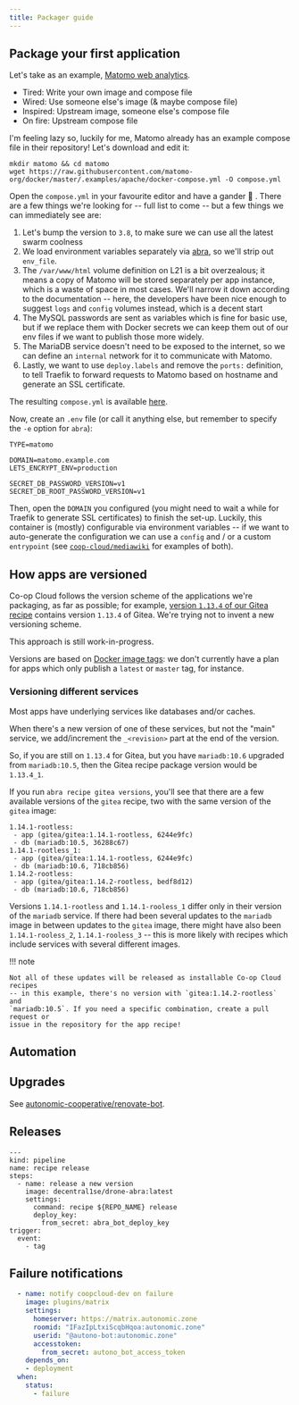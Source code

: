```yaml
---
title: Packager guide
---
```


## Package your first application

Let's take as an example, [Matomo web analytics](https://matomo.org/).

- Tired: Write your own image and compose file
- Wired: Use someone else's image (& maybe compose file)
- Inspired: Upstream image, someone else's compose file
- On fire: Upstream compose file

I'm feeling lazy so, luckily for me, Matomo already has an example compose file in their repository! Let's download and edit it:

```
mkdir matomo && cd matomo
wget https://raw.githubusercontent.com/matomo-org/docker/master/.examples/apache/docker-compose.yml -O compose.yml
```

Open the `compose.yml` in your favourite editor and have a gander :swan: . There are a few things we're looking for -- full list to come -- but a few things we can immediately see are:

1. Let's bump the version to `3.8`, to make sure we can use all the latest swarm coolness
2. We load environment variables separately via [abra](/overview/#command-line-tool), so we'll strip out `env_file`.
3. The `/var/www/html` volume definition on L21 is a bit overzealous; it means a copy of Matomo will be stored separately per app instance, which is a waste of space in most cases. We'll narrow it down according to the documentation -- here, the developers have been nice enough to suggest `logs` and `config` volumes instead, which is a decent start
4. The MySQL passwords are sent as variables which is fine for basic use, but if we replace them with Docker secrets we can keep them out of our env files if we want to publish those more widely.
5. The MariaDB service doesn't need to be exposed to the internet, so we can define an `internal` network for it to communicate with Matomo.
6. Lastly, we want to use `deploy.labels` and remove the `ports:` definition, to tell Traefik to forward requests to Matomo based on hostname and generate an SSL certificate.

The resulting `compose.yml` is available [here](https://git.autonomic.zone/coop-cloud/matomo/src/branch/main/compose.yml).

Now, create an `.env` file (or call it anything else, but remember to specify the `-e` option for `abra`):

```
TYPE=matomo

DOMAIN=matomo.example.com
LETS_ENCRYPT_ENV=production

SECRET_DB_PASSWORD_VERSION=v1
SECRET_DB_ROOT_PASSWORD_VERSION=v1
```

Then, open the `DOMAIN` you configured (you might need to wait a while for Traefik to generate SSL certificates) to finish the set-up. Luckily, this container is (mostly) configurable via environment variables -- if we want to auto-generate the configuration we can use a `config` and / or a custom `entrypoint` (see [`coop-cloud/mediawiki`](https://git.autonomic.zone/coop-cloud/mediawiki) for examples of both).

## How apps are versioned

Co-op Cloud follows the version scheme of the applications we're packaging, as
far as possible; for example, [version `1.13.4` of our Gitea recipe][gitea]
contains version `1.13.4` of Gitea. We're trying not to invent a new versioning
scheme.

This approach is still work-in-progress.

Versions are based on [Docker image tags][tags]: we don't currently have a plan for apps
which only publish a `latest` or `master` tag, for instance.

### Versioning different services

Most apps have underlying services like databases and/or caches.

When there's a new version of one of these services, but not the "main" service,
we add/increment the `_<revision>` part at the end of the version.

So, if you are still on `1.13.4` for Gitea, but you have `mariadb:10.6` upgraded
from `mariadb:10.5`, then the Gitea recipe package version would be `1.13.4_1`.

If you run `abra recipe gitea versions`, you'll see that there are a few
available versions of the `gitea` recipe, two with the same version of the
`gitea` image:

```
1.14.1-rootless:
 - app (gitea/gitea:1.14.1-rootless, 6244e9fc)
 - db (mariadb:10.5, 36288c67)
1.14.1-rootless_1:
 - app (gitea/gitea:1.14.1-rootless, 6244e9fc)
 - db (mariadb:10.6, 718cb856)
1.14.2-rootless:
 - app (gitea/gitea:1.14.2-rootless, bedf8d12)
 - db (mariadb:10.6, 718cb856)
```

Versions `1.14.1-rootless` and `1.14.1-rooless_1` differ only in their version
of the `mariadb` service. If there had been several updates to the `mariadb`
image in between updates to the `gitea` image, there might have also been
`1.14.1-rooless_2`, `1.14.1-rooless_3` -- this is more likely with recipes which
include services with several different images.

!!! note

    Not all of these updates will be released as installable Co-op Cloud recipes
    -- in this example, there's no version with `gitea:1.14.2-rootless` and
    `mariadb:10.5`. If you need a specific combination, create a pull request or
    issue in the repository for the app recipe!

[gitea]: https://git.autonomic.zone/coop-cloud/gitea/src/tag/1.13.4
[tags]: https://docs.docker.com/engine/reference/commandline/tag/

## Automation

## Upgrades

See [autonomic-cooperative/renovate-bot](https://git.autonomic.zone/autonomic-cooperative/renovate-bot).

## Releases

```
---
kind: pipeline
name: recipe release
steps:
  - name: release a new version
    image: decentral1se/drone-abra:latest
    settings:
      command: recipe ${REPO_NAME} release
      deploy_key:
        from_secret: abra_bot_deploy_key
trigger:
  event:
    - tag
```

## Failure notifications

```yaml
  - name: notify coopcloud-dev on failure
    image: plugins/matrix
    settings:
      homeserver: https://matrix.autonomic.zone
      roomid: "IFazIpLtxiScqbHqoa:autonomic.zone"
      userid: "@autono-bot:autonomic.zone"
      accesstoken:
        from_secret: autono_bot_access_token
    depends_on:
    - deployment
  when:
    status:
      - failure
```
